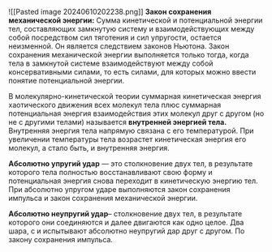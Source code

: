 ![[Pasted image 20240610202238.png]]
**Закон сохранения механической энергии:** Сумма кинетической и
потенциальной энергии тел, составляющих замкнутую систему и взаимодействующих между собой посредством сил тяготения и сил упругости, остается неизменной. Он является следствием законов Ньютона. Закон сохранения механической энергии выполняется только тогда, когда тела в замкнутой системе взаимодействуют между собой консервативными силами, то есть силами, для которых можно ввести понятие потенциальной энергии.

В молекулярно-кинетической теории суммарная кинетическая энергия
хаотического движения всех молекул тела плюс суммарная потенциальная энергия взаимодействия этих молекул друг с другом (но не с другими телами) называется **внутренней энергией тела.** Внутренняя энергия тела напрямую связана с его температурой. При увеличении температуры тела возрастет кинетическая энергия его молекул, а стало быть, и внутренняя энергия.

**Абсолютно упругий удар** — это столкновение двух тел, в результате которого
тела полностью восстанавливают свою форму и потенциальная энергия снова
переходит в кинетическую энергию тел. При абсолютно упругом ударе выполняются закон сохранения импульса и закон сохранения механической энергии.

**Абсолютно неупругий удар**– столкновение двух тел, в результате которого они
соединяются и далее двигаются как одно целое. Два шара, с и испытывают абсолютно неупругий дар друг с другом. По закону сохранения импульса.